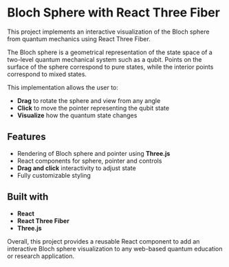 # Bloch Sphere with React Three Fiber

This project implements an interactive visualization of the Bloch sphere from quantum mechanics using React Three Fiber.

The Bloch sphere is a geometrical representation of the state space of a two-level quantum mechanical system such as a qubit. Points on the surface of the sphere correspond to pure states, while the interior points correspond to mixed states.

This implementation allows the user to:

- **Drag** to rotate the sphere and view from any angle
- **Click** to move the pointer representing the qubit state
- **Visualize** how the quantum state changes

## Features

- Rendering of Bloch sphere and pointer using **Three.js**
- React components for sphere, pointer and controls  
- **Drag and click** interactivity to adjust state
- Fully customizable styling

## Built with

- **React**
- **React Three Fiber**
- **Three.js**

Overall, this project provides a reusable React component to add an interactive Bloch sphere visualization to any web-based quantum education or research application.
